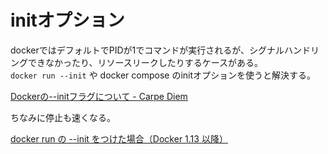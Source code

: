 # initオプション

dockerではデフォルトでPIDが1でコマンドが実行されるが、シグナルハンドリングできなかったり、リソースリークしたりするケースがある。  
`docker run --init` や docker compose のinitオプションを使うと解決する。

[Dockerの--initフラグについて - Carpe Diem](https://christina04.hatenablog.com/entry/docker-init)

ちなみに停止も速くなる。

[docker run の --init をつけた場合（Docker 1.13 以降）](https://gist.github.com/mapk0y/3342ee187b11b0c05b168761761331bd)
